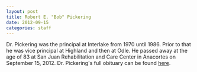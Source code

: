```yaml
---
layout: post
title: Robert E. "Bob" Pickering
date: 2012-09-15
categories: staff
---
```

Dr. Pickering was the principal at Interlake from 1970 until 1986. Prior to that he was vice principal at Highland and then at Odle. He passed away at the age of 83 at San Juan Rehabilitation and Care Center in Anacortes on September 15, 2012. Dr. Pickering's full obituary can be found [here](http://tinyurl.com/lw6jvzb).

